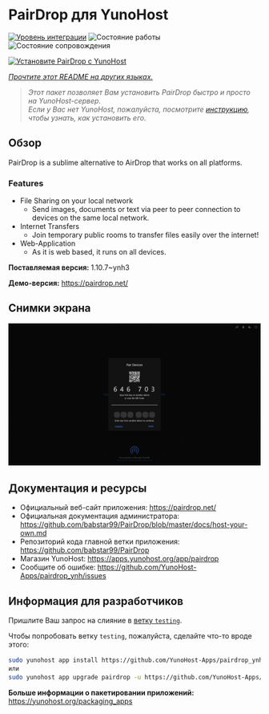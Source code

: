 <!--
Важно: этот README был автоматически сгенерирован <https://github.com/YunoHost/apps/tree/master/tools/readme_generator>
Он НЕ ДОЛЖЕН редактироваться вручную.
-->

# PairDrop для YunoHost

[![Уровень интеграции](https://dash.yunohost.org/integration/pairdrop.svg)](https://ci-apps.yunohost.org/ci/apps/pairdrop/) ![Состояние работы](https://ci-apps.yunohost.org/ci/badges/pairdrop.status.svg) ![Состояние сопровождения](https://ci-apps.yunohost.org/ci/badges/pairdrop.maintain.svg)

[![Установите PairDrop с YunoHost](https://install-app.yunohost.org/install-with-yunohost.svg)](https://install-app.yunohost.org/?app=pairdrop)

*[Прочтите этот README на других языках.](./ALL_README.md)*

> *Этот пакет позволяет Вам установить PairDrop быстро и просто на YunoHost-сервер.*  
> *Если у Вас нет YunoHost, пожалуйста, посмотрите [инструкцию](https://yunohost.org/install), чтобы узнать, как установить его.*

## Обзор

PairDrop is a sublime alternative to AirDrop that works on all platforms.

### Features

- File Sharing on your local network
	- Send images, documents or text via peer to peer connection to devices on the same local network.
- Internet Transfers
	- Join temporary public rooms to transfer files easily over the internet!
- Web-Application
	- As it is web based, it runs on all devices.


**Поставляемая версия:** 1.10.7~ynh3

**Демо-версия:** <https://pairdrop.net/>

## Снимки экрана

![Снимок экрана PairDrop](./doc/screenshots/pairdrop_screenshot_desktop.png)

## Документация и ресурсы

- Официальный веб-сайт приложения: <https://pairdrop.net/>
- Официальная документация администратора: <https://github.com/babstar99/PairDrop/blob/master/docs/host-your-own.md>
- Репозиторий кода главной ветки приложения: <https://github.com/babstar99/PairDrop>
- Магазин YunoHost: <https://apps.yunohost.org/app/pairdrop>
- Сообщите об ошибке: <https://github.com/YunoHost-Apps/pairdrop_ynh/issues>

## Информация для разработчиков

Пришлите Ваш запрос на слияние в [ветку `testing`](https://github.com/YunoHost-Apps/pairdrop_ynh/tree/testing).

Чтобы попробовать ветку `testing`, пожалуйста, сделайте что-то вроде этого:

```bash
sudo yunohost app install https://github.com/YunoHost-Apps/pairdrop_ynh/tree/testing --debug
или
sudo yunohost app upgrade pairdrop -u https://github.com/YunoHost-Apps/pairdrop_ynh/tree/testing --debug
```

**Больше информации о пакетировании приложений:** <https://yunohost.org/packaging_apps>
